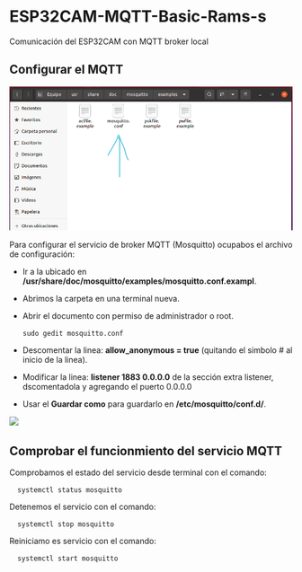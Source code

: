 # ESP32CAM-MQTT-Basic-Rams-s
Comunicación del ESP32CAM con MQTT broker local

## Configurar el MQTT

![](https://github.com/RamsesOrtiz36/ESP32CAM-MQTT-Basic-Rams-s/blob/main/Configuraci%C3%B3n%20MQTT/Configuraci%C3%B3n%20mqtt%20original%20a%20modificar%20con%20sudo%20gedit.png)

Para configurar el servicio de broker MQTT (Mosquitto) ocupabos el archivo de configuración:
+ Ir a la ubicado en **/usr/share/doc/mosquitto/examples/mosquitto.conf.exampl**.
+ Abrimos la carpeta en una terminal nueva. 
+ Abrir el documento con permiso de administrador o root.

      sudo gedit mosquitto.conf
      
+ Descomentar la linea: **allow_anonymous = true** (quitando el simbolo # al inicio de la linea).
+ Modificar la linea: **listener 1883 0.0.0.0** de la sección extra listener, dscomentadola y agregando el puerto 0.0.0.0
+ Usar el **Guardar como** para guardarlo en **/etc/mosquitto/conf.d/**.

![](https://github.com/RamsesOrtiz36/ESP32CAM-MQTT-Basic-Rams-s/blob/main/Configuraci%C3%B3n%20MQTT/Guardar%20archivo%20mqtt%20reconfigurado.png)

## Comprobar el funcionmiento del servicio MQTT

Comprobamos el estado del servicio desde terminal con el comando:

      systemctl status mosquitto
      
Detenemos el servicio con el comando:

      systemctl stop mosquitto

Reiniciamo es servicio con el comando:

      systemctl start mosquitto
      
![]()
